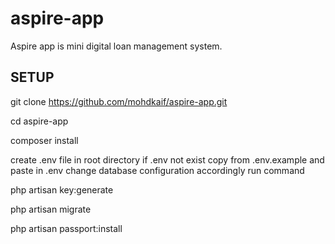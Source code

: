 # aspire-app
Aspire app is mini digital loan management system.
## SETUP
git clone https://github.com/mohdkaif/aspire-app.git

cd aspire-app

composer install

create .env file in root directory if .env not exist 
copy from .env.example and paste in .env
change database configuration accordingly
 run command 

 php artisan key:generate

 php artisan migrate

 php artisan passport:install

 
